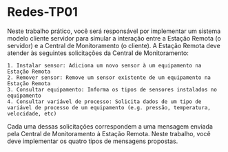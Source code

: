 # Redes-TP01

Neste trabalho prático, você será responsável por implementar um
sistema modelo cliente servidor para simular a interação entre a Estação Remota (o
servidor) e a Central de Monitoramento (o cliente). A Estação Remota deve atender às
seguintes solicitações da Central de Monitoramento:

    1. Instalar sensor: Adiciona um novo sensor à um equipamento na Estação Remota
    2. Remover sensor: Remove um sensor existente de um equipamento na Estação Remota
    3. Consultar equipamento: Informa os tipos de sensores instalados no equipamento
    4. Consultar variável de processo: Solicita dados de um tipo de variável de processo de um equipamento (e.g. pressão, temperatura, velocidade, etc)

Cada uma dessas solicitações correspondem a uma mensagem enviada pela Central de
Monitoramento à Estação Remota. Neste trabalho, você deve implementar os quatro tipos
de mensagens propostas.
